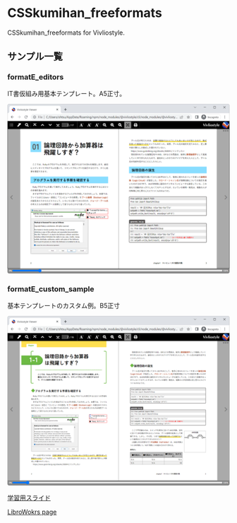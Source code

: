 # CSSkumihan_freeformats
CSSkumihan_freeformats for Vivliostyle.

## サンプル一覧
### formatE_editors
IT書仮組み用基本テンプレート。A5正寸。

![](docimg-1.png)

### formatE_custom_sample
基本テンプレートのカスタム例。B5正寸

![](docimg-2.png)


[学習用スライド](https://docs.google.com/presentation/d/e/2PACX-1vT67tnNRYI8pbxqZijw4FSB1tX_PmbLsYRhtiSIc3czm5Re-kOY3y2grivBjgCqYO_XL3BXk6WRUCvx/pub?start=false&loop=false&delayms=3000)

[LibroWokrs page](https://libroworks.co.jp/?p=6956)
